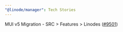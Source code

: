 ```yaml
---
"@linode/manager": Tech Stories
---
```


MUI v5 Migration - SRC > Features > Linodes ([#9501](https://github.com/linode/manager/pull/9501))
